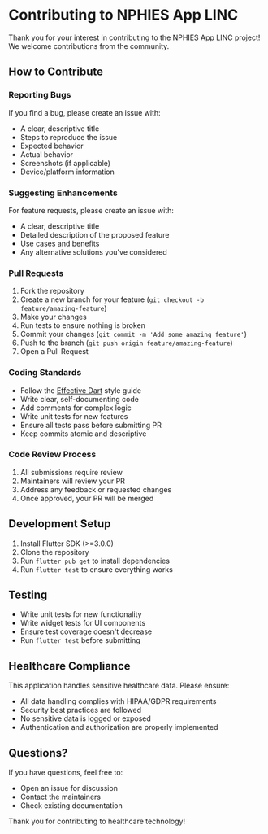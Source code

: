 # Contributing to NPHIES App LINC

Thank you for your interest in contributing to the NPHIES App LINC project! We welcome contributions from the community.

## How to Contribute

### Reporting Bugs

If you find a bug, please create an issue with:
- A clear, descriptive title
- Steps to reproduce the issue
- Expected behavior
- Actual behavior
- Screenshots (if applicable)
- Device/platform information

### Suggesting Enhancements

For feature requests, please create an issue with:
- A clear, descriptive title
- Detailed description of the proposed feature
- Use cases and benefits
- Any alternative solutions you've considered

### Pull Requests

1. Fork the repository
2. Create a new branch for your feature (`git checkout -b feature/amazing-feature`)
3. Make your changes
4. Run tests to ensure nothing is broken
5. Commit your changes (`git commit -m 'Add some amazing feature'`)
6. Push to the branch (`git push origin feature/amazing-feature`)
7. Open a Pull Request

### Coding Standards

- Follow the [Effective Dart](https://dart.dev/guides/language/effective-dart) style guide
- Write clear, self-documenting code
- Add comments for complex logic
- Write unit tests for new features
- Ensure all tests pass before submitting PR
- Keep commits atomic and descriptive

### Code Review Process

1. All submissions require review
2. Maintainers will review your PR
3. Address any feedback or requested changes
4. Once approved, your PR will be merged

## Development Setup

1. Install Flutter SDK (>=3.0.0)
2. Clone the repository
3. Run `flutter pub get` to install dependencies
4. Run `flutter test` to ensure everything works

## Testing

- Write unit tests for new functionality
- Write widget tests for UI components
- Ensure test coverage doesn't decrease
- Run `flutter test` before submitting

## Healthcare Compliance

This application handles sensitive healthcare data. Please ensure:
- All data handling complies with HIPAA/GDPR requirements
- Security best practices are followed
- No sensitive data is logged or exposed
- Authentication and authorization are properly implemented

## Questions?

If you have questions, feel free to:
- Open an issue for discussion
- Contact the maintainers
- Check existing documentation

Thank you for contributing to healthcare technology!
